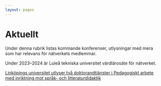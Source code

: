 ```yaml
---
layout: pages
---
```


# Aktuellt

Under denna rubrik listas kommande konferenser, utlysningar med mera som har relevans för nätverkets medlemmar.

Under 2023–2024 är Luleå tekniska universitet värdlärosäte för nätverket.

[Linköpings universitet utlyser två doktorandtjänster i Pedagogiskt arbete med inriktning mot språk- och litteraturdidaktik](https://liu.se/jobba-pa-liu/lediga-jobb/22629)

